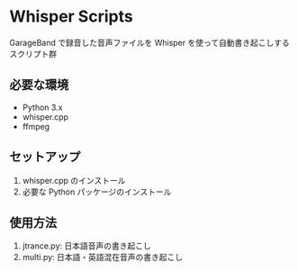 # Whisper Scripts

GarageBand で録音した音声ファイルを Whisper を使って自動書き起こしするスクリプト群

## 必要な環境

- Python 3.x
- whisper.cpp
- ffmpeg

## セットアップ

1. whisper.cpp のインストール
2. 必要な Python パッケージのインストール

## 使用方法

1. jtrance.py: 日本語音声の書き起こし
2. multi.py: 日本語・英語混在音声の書き起こし
